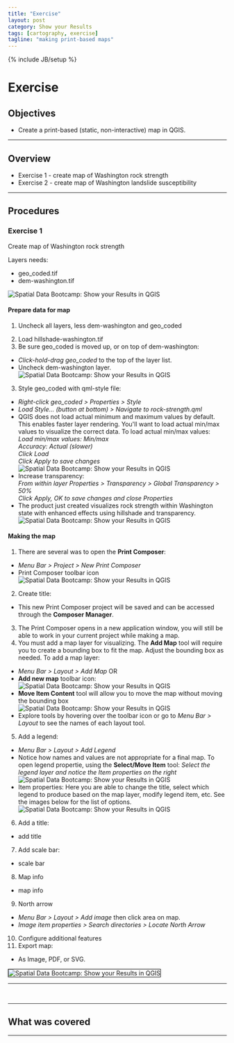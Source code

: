 ```yaml
---
title: "Exercise"
layout: post
category: Show your Results
tags: [cartography, exercise]
tagline: "making print-based maps"
---
```


{% include JB/setup %}

# Exercise

## Objectives

* Create a print-based (static, non-interactive) map in QGIS.

----

## Overview

* Exercise 1 - create map of Washington rock strength
* Exercise 2 - create map of Washington landslide susceptibility

----

## Procedures


### Exercise 1

Create map of Washington rock strength

Layers needs:

 * geo_coded.tif
 * dem-washington.tif

 ![Spatial Data Bootcamp: Show your Results in QGIS]({{site.baseurl}}{{ASSET_PATH}}/images/carto/carto-1.png)

#### Prepare data for map

1. Uncheck all layers, less dem-washington and geo_coded
<!--2. Create hillshade: * <em>Menu Bar > Raster > Analysis > DEM (Terrain models)</em> * Configure input as follows:<br> Notice the Z factor, this will exaggerate elevation and give the map an appearance of greater relief.<br>![Spatial Data Bootcamp: Show your Results in QGIS]({{site.baseurl}}{{ASSET_PATH}}/images/carto/carto-2.png) -->
2. Load hillshade-washington.tif
2. Be sure geo_coded is moved up, or on top of dem-washington:
 * <em>Click-hold-drag geo_coded</em> to the top of the layer list.
 * Uncheck dem-washington layer.<br>
 ![Spatial Data Bootcamp: Show your Results in QGIS]({{site.baseurl}}{{ASSET_PATH}}/images/carto/carto-3.png)
3. Style geo_coded with qml-style file:
 * <em>Right-click geo_coded > Properties > Style</em>
 * <em>Load Style... (button at bottom) > Navigate to rock-strength.qml</em>
 * QGIS does not load actual minimum and maximum values by default. This enables faster layer rendering. You'll want to load actual min/max values to visualize the correct data. To load actual min/max values:<br><em>Load min/max values: Min/max<br>Accuracy: Actual (slower)<br>Click Load<br>Click Apply to save changes</em><br>
 ![Spatial Data Bootcamp: Show your Results in QGIS]({{site.baseurl}}{{ASSET_PATH}}/images/carto/carto-4.png)
 * Increase transparency:<br><em>From within layer Properties > Transparency > Global Transparency > 50%<br>Click Apply, OK to save changes and close Properties</em><br>
 * The product just created visualizes rock strength within Washington state with enhanced effects using hillshade and transparency.
 ![Spatial Data Bootcamp: Show your Results in QGIS]({{site.baseurl}}{{ASSET_PATH}}/images/carto/carto-5.png)

#### Making the map

1. There are several was to open the **Print Composer**:
 * <em>Menu Bar > Project > New Print Composer</em>
 * Print Composer toolbar icon<br>
 ![Spatial Data Bootcamp: Show your Results in QGIS]({{site.baseurl}}{{ASSET_PATH}}/images/carto/carto-6.png)
2. Create title:
 * This new Print Composer project will be saved and can be accessed through the **Composer Manager**.
3. The Print Composer opens in a new application window, you will still be able to work in your current project while making a map.
4. You must add a map layer for visualizing. The **Add Map** tool will require you to create a bounding box to fit the map. Adjust the bounding box as needed. To add a map layer:
 * <em>Menu Bar > Layout > Add Map</em> OR
 * **Add new map** toolbar icon:<br>
 ![Spatial Data Bootcamp: Show your Results in QGIS]({{site.baseurl}}{{ASSET_PATH}}/images/carto/carto-7.png)
 * **Move Item Content** tool will allow you to move the map without moving the bounding box<br>
 ![Spatial Data Bootcamp: Show your Results in QGIS]({{site.baseurl}}{{ASSET_PATH}}/images/carto/carto-8.png)
 * Explore tools by hovering over the toolbar icon or go to <em>Menu Bar > Layout</em> to see the names of each layout tool.
5. Add a legend:
 * <em>Menu Bar > Layout > Add Legend</em>
 * Notice how names and values are not appropriate for a final map. To open legend propertie, using the **Select/Move Item** tool: <em>Select the legend layer and notice the Item properties on the right</em><br>
 ![Spatial Data Bootcamp: Show your Results in QGIS]({{site.baseurl}}{{ASSET_PATH}}/images/carto/carto-9.png)
 * Item properties: Here you are able to change the title, select which legend to produce based on the map layer, modify legend item, etc. See the images below for the list of options.<br>
 ![Spatial Data Bootcamp: Show your Results in QGIS]({{site.baseurl}}{{ASSET_PATH}}/images/carto/carto-10.png)
 6. Add a title:
 * add title
 7. Add scale bar:
 * scale bar
 8. Map info
 * map info
 9. North arrow
 * <em>Menu Bar > Layout > Add image</em> then click area on map.
 * <em>Image item properties > Search directories > Locate North Arrow</em>
10. Configure additional features
11. Export map:
 * As Image, PDF, or SVG.<br>
 <img src="{{site.baseurl}}{{ASSET_PATH}}/images/carto/carto-final-map.jpg" style="border:1px solid black;" alt="Spatial Data Bootcamp: Show your Results in QGIS">

<br>

----

<br>

----

## What was covered

----
